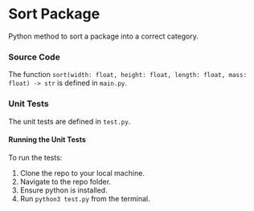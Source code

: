 # Sort Package

Python method to sort a package into a correct category.

### Source Code
The function `sort(width: float, height: float, length: float, mass: float) -> str` is defined in `main.py`.

### Unit Tests
The unit tests are defined in `test.py`. 

#### Running the Unit Tests

 To run the tests:

 1. Clone the repo to your local machine.
 2. Navigate to the repo folder.
 3. Ensure python is installed.
 4. Run `python3 test.py` from the terminal.
